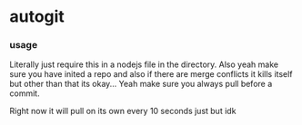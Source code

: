 # autogit

### usage

Literally just require this in a nodejs file in the directory.
Also yeah make sure you have inited a repo and also if there are merge conflicts it kills itself but other than that its okay...
Yeah make sure you always pull before a commit.

Right now it will pull on its own every 10 seconds just but idk